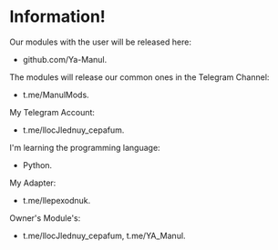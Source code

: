 # Information!

Our modules with the user will be released here:
- github.com/Ya-Manul.

The modules will release our common ones in the Telegram Channel:
- t.me/ManulMods.

My Telegram Account:
- t.me/llocJlednuy_cepafum.

I'm learning the programming language:
- Python.

My Adapter:
- t.me/llepexodnuk.

Owner's Module's:
- t.me/llocJlednuy_cepafum, t.me/YA_Manul.
